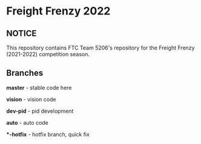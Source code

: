# Freight Frenzy 2022
## NOTICE

This repository contains FTC Team 5206's repository for the Freight Frenzy (2021-2022) competition season.

## Branches

**master** - stable code here

**vision** - vision code

**dev-pid** - pid development

**auto** - auto code

**\*-hotfix** - hotfix branch, quick fix
